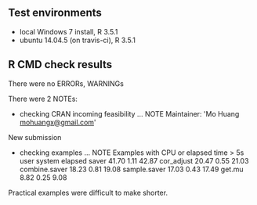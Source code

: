 ## Test environments
* local Windows 7 install, R 3.5.1
* ubuntu 14.04.5 (on travis-ci), R 3.5.1

## R CMD check results

There were no ERRORs, WARNINGs

There were 2 NOTEs:

* checking CRAN incoming feasibility ... NOTE
Maintainer: 'Mo Huang <mohuangx@gmail.com>'

New submission

* checking examples ... NOTE
Examples with CPU or elapsed time > 5s
               user system elapsed
saver         41.70   1.11   42.87
cor_adjust    20.47   0.55   21.03
combine.saver 18.23   0.81   19.08
sample.saver  17.03   0.43   17.49
get.mu         8.82   0.25    9.08

Practical examples were difficult to make shorter.
